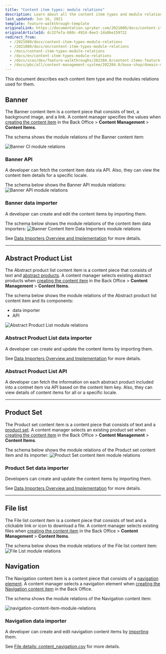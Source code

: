 ```yaml
---
title: "Content item types: module relations"
description: Learn about all the content item types and module relations used for them.
last_updated: Jun 16, 2021
template: feature-walkthrough-template
originalLink: https://documentation.spryker.com/2021080/docs/content-item-types-module-relations
originalArticleId: dc32fefa-b80c-4924-8ee3-1da9be159722
redirect_from:
  - /2021080/docs/content-item-types-module-relations
  - /2021080/docs/en/content-item-types-module-relations
  - /docs/content-item-types-module-relations
  - /docs/en/content-item-types-module-relations
  - /docs/scos/dev/feature-walkthroughs/202204.0/content-items-feature-walkthrough/content-item-types-module-relations.html
  - /docs/pbc/all/content-management-system/202204.0/base-shop/domain-model-and-relationships/content-item-types-module-relations.html
---
```


This document describes each content item type and the modules relations used for them.

## Banner

The Banner content item is a content piece that consists of text, a background image, and a link. A content manager specifies the values when [creating the content item](/docs/pbc/all/content-management-system/{{page.version}}/base-shop/manage-in-the-back-office/content-items/create-banner-content-items.html) in the Back Office > **Content Management** > **Content Items**.

The schema shows the module relations of the Banner content item:

![Banner CI module relations](https://spryker.s3.eu-central-1.amazonaws.com/docs/Features/CMS/Content+Items/Content+Items+Types%3A+Module+Relations/banner-module-relations.png)

### Banner API

A developer can fetch the content item data via API. Also, they can view the content item details for a specific locale.

The schema below shows the Banner API module relations:
![Banner API module relations](https://spryker.s3.eu-central-1.amazonaws.com/docs/Features/CMS/Content+Items/Content+Items+Types%3A+Module+Relations/banner-api-module-relations.png)

### Banner data importer

A developer can create and edit the content items by importing them.

The schema below shows the module relations of the content item data importers:
![Banner Content Item Data Importers module relations](https://spryker.s3.eu-central-1.amazonaws.com/docs/Features/CMS/Content+Items/Content+Items+Types%3A+Module+Relations/banner-data-importers-module-relations.png)

See [Data Importers Overview and Implementation](/docs/scos/dev/data-import/{{page.version}}/data-importers-overview-and-implementation.html) for more details.

***

## Abstract Product List

The Abstract product list content item is a content piece that consists of text and [abstract products](/docs/pbc/all/product-information-management/{{page.version}}/base-shop/feature-overviews/product-feature-overview/product-feature-overview.html). A content manager selects existing abstract products when [creating the content item](/docs/pbc/all/content-management-system/{{page.version}}/base-shop/manage-in-the-back-office/content-items/create-abstract-product-list-content-items.html) in the Back Office > **Content Management** > **Content Items**.

The schema below shows the module relations of the Abstract product list content item and its components:

* data importer
* API

![Abstract Product List module relations](https://spryker.s3.eu-central-1.amazonaws.com/docs/Features/CMS/Content+Items/Content+Items+Types%3A+Module+Relations/abstract-product-list-module-relations.png)

### Abstract Product List data importer

A developer can create and update the content items by importing them.

See [Data Importers Overview and Implementation](/docs/scos/dev/data-import/{{page.version}}/data-importers-overview-and-implementation.html) for more details.

### Abstract Product List API

A developer can fetch the information on each abstract product included into a contnet item via API based on the content item key. Also, they can view details of content items for all or a specific locale.

***

## Product Set

The Product set content item is a content piece that consists of text and a [product set](/docs/pbc/all/content-management-system/{{page.version}}/base-shop/product-sets-feature-overview.html). A content manager selects an existing product set when [creating the content item](/docs/pbc/all/content-management-system/{{page.version}}/base-shop/manage-in-the-back-office/content-items/create-product-set-content-items.html#create-a-product-set-content-item) in the Back Office > **Content Management** > **Content Items**.

The schema below shows the module relations of the Product set content item and its importer:
![Product Set content item module relations](https://spryker.s3.eu-central-1.amazonaws.com/docs/Features/CMS/Content+Items/Content+Items+Types%3A+Module+Relations/product-set-module-relations.png)

### Product Set data importer

Developers can create and update the content items by importing them.

See [Data Importers Overview and Implementation](/docs/scos/dev/data-import/{{page.version}}/data-importers-overview-and-implementation.html) for more details.

***

## File list

The File list content item is a content piece that consists of text and a clickable link or icon to download a file. A content manager selects existing files when [creating the content item](/docs/pbc/all/content-management-system/{{page.version}}/base-shop/manage-in-the-back-office/content-items/create-file-list-content-items.html) in the Back Office > **Content Management** > **Content Items**.

The schema below shows the module relations of the File list content item:
![File List module relations](https://spryker.s3.eu-central-1.amazonaws.com/docs/Features/CMS/Content+Items/Content+Items+Types%3A+Module+Relations/file-list-module-relations.png)

## Navigation

The Navigation content item is a content piece that consists of a [navigation element](/docs/pbc/all/content-management-system/{{page.version}}/base-shop/domain-model-and-relationships/content-item-types-module-relations.html). A content manager selects a navigation element when [creating the Navigation content item](/docs/pbc/all/content-management-system/{{page.version}}/base-shop/manage-in-the-back-office/content-items/create-navigation-content-items.html) in the Back Office.

The schema shows the module relations of the Navigation content item:

![navigation-content-item-module-relations](https://confluence-connect.gliffy.net/embed/image/73472dc0-68f4-4bcd-a3ef-79c5ea1dcdbe.png?utm_medium=live&utm_source=custom)

### Navigation data importer

A developer can create and edit navigation content items by [importing](/docs/scos/dev/data-import/{{page.version}}/importing-data-with-a-configuration-file.html#console-commands-to-run-import) them.

See [File details: content_navigation.csv](/docs/pbc/all/content-management-system/{{page.version}}/base-shop/import-and-export-data/import-file-details-content-navigation.csv.html) for more details.
